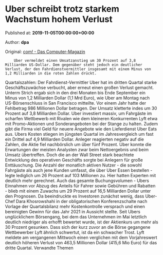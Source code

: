 
# Uber schreibt trotz starkem Wachstum hohem Verlust

Published at: **2019-11-05T00:00:00+00:00**

Author: **dpa**

Original: [com! - Das Computer-Magazin](https://www.com-magazin.de/news/quartalszahlen/uber-schreibt-trotz-starkem-wachstum-hohem-verlust-2270772.html)


        Uber vermeldet einen Umsatzanstieg um 30 Prozent auf 3,8 Milliarden US-Dollar. Dem gegenüber steht jedoch ein deutlicher Verlust, der den Fahrdienstvermittler insgesamt mit einem Minus von 1,2 Milliarden in die roten Zahlen drückt.
      
Quartalszahlen: Der Fahrdienst-Vermittler Uber hat im dritten Quartal starke Geschäftszuwächse verbucht, aber erneut einen großen Verlust gemacht. Unterm Strich ergab sich in den drei Monaten bis Ende September ein Minus von 1,2 Milliarden Dollar (1,1 Mrd Euro), wie Uber am Montag nach US-Börsenschluss in San Francisco mitteilte. Vor einem Jahr hatte der Fehlbetrag 986 Millionen Dollar betragen. Der Umsatz kletterte indes um 30 Prozent auf 3,8 Milliarden Dollar.
Uber investiert massiv, um Fahrgäste im scharfen Wettbewerb mit Rivalen wie dem kleineren Konkurrenten Lyft etwa mit Promo-Aktionen und Sonderangeboten bei der Stange zu halten. Zudem gibt die Firma viel Geld für neuere Angebote wie den Lieferdienst Uber Eats aus. Ubers Kosten stiegen im jüngsten Quartal im Jahresvergleich um fast ein Drittel auf 4,9 Milliarden Dollar. Anleger reagierten negativ auf die Zahlen, die Aktie fiel nachbörslich um über fünf Prozent.
Uber konnte die Erwartungen der meisten Analysten zwar beim Nettoergebnis und beim Umsatz übertreffen. Doch die an der Wall Street stark beachtete Entwicklung des operativen Geschäfts sorgte bei Anlegern für große Enttäuschung. Die Anzahl der monatlich aktiven Nutzer - die sowohl Fahrgäste als auch jene Kunden umfasst, die über Uber Essen bestellen - legte lediglich um 26 Prozent auf 103 Millionen zu. Hier hatten Experten mit deutlich mehr gerechnet.
Auch das gesamte Buchungsvolumen - Ubers Einnahmen vor Abzug des Anteils für Fahrer sowie Gebühren und Rabatten - blieb mit einem Zuwachs um 29 Prozent auf 16,5 Milliarden Dollar unter den Prognosen. Da beeindruckte es Investoren zunächst wenig, dass Uber-Chef Dara Khosrowshahi in der obligatorischen Konferenzschalte nach Vorlage der Quartalsbilanz mehr Kostenkontrolle versprach und einen bereinigten Gewinn für das Jahr 2021 in Aussicht stellte.
Seit Ubers unglücklichem Börsengang, bei dem das Unternehmen im Mai letztlich deutlich niedriger als erhofft bewertet wurde, ist der Aktienkurs um mehr als 30 Prozent gesunken. Dass sich der kurz zuvor an die Börse gegangene Wettbewerber Lyft ähnlich schwertut, ist da ein schwacher Trost. Lyft meldete am vergangenen Mittwoch einen verglichen mit dem Vorjahreswert deutlich höheren Verlust von 463,5 Millionen Dollar (415,6 Mio Euro) für das dritte Quartal.
Verwandte Themen
